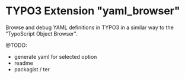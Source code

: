 # TYPO3 Extension "yaml_browser"
Browse and debug YAML definitions in TYPO3 in a similar way to the "TypoScript Object Browser".

@TODO:
- generate yaml for selected option
- readme
- packagist / ter